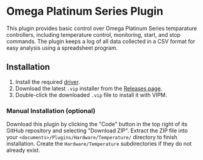 # Omega Platinum Series Plugin

This plugin provides basic control over Omega Platinum Series temparature 
controllers, including temperature control, monitoring, start, and stop 
commands. The plugin keeps a log of all data collected in a CSV format for 
easy analysis using a spreadsheet program.

## Installation


1. Install the required [driver](https://github.com/RxnRover/driver_omega_platinum_series/releases).
2. Download the latest `.vip` installer from the [Releases page](https://github.com/RxnRover/plugin_omega_platinum_series/releases).  
3. Double-click the downloaded `.vip` file to install it with VIPM.

### Manual Installation (optional)

Download this plugin by clicking the "Code" button in the top right of its 
GitHub repository and selecting "Download ZIP". Extract the ZIP file into your 
`<documents>/Plugins/Hardware/Temperature/` directory to finish installation. 
Create the `Hardware/Temperature` subdirectories if they do not already exist.
